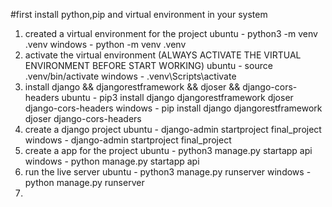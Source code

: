 #first install python,pip and virtual environment in your system
1. created a virtual environment for the project
    ubuntu - python3 -m venv .venv
    windows - python -m venv .venv
2. activate the virtual environment (ALWAYS ACTIVATE THE VIRTUAL ENVIRONMENT BEFORE START WORKING)
    ubuntu - source .venv/bin/activate
    windows - .venv\Scripts\activate
3. install django && djangorestframework && djoser && django-cors-headers
    ubuntu - pip3 install django djangorestframework djoser django-cors-headers
    windows - pip install django djangorestframework djoser django-cors-headers
4. create a django project
    ubuntu - django-admin startproject final_project
    windows - django-admin startproject final_project
5. create a app for the project
    ubuntu - python3 manage.py startapp api
    windows - python manage.py startapp api
6. run the live server
    ubuntu - python3 manage.py runserver
    windows - python manage.py runserver
7. 